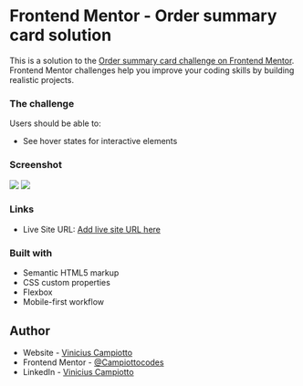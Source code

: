 # Frontend Mentor - Order summary card solution

This is a solution to the [Order summary card challenge on Frontend Mentor](https://www.frontendmentor.io/challenges/order-summary-component-QlPmajDUj). Frontend Mentor challenges help you improve your coding skills by building realistic projects.

### The challenge

Users should be able to:

- See hover states for interactive elements

### Screenshot

![](./screenshot.jpg)
![](./)

### Links

- Live Site URL: [Add live site URL here](https://650dee906686c82e9f9abc60--ornate-gelato-c76cce.netlify.app/)

### Built with

- Semantic HTML5 markup
- CSS custom properties
- Flexbox
- Mobile-first workflow

## Author

- Website - [Vinicius Campiotto](https://app.netlify.com/teams/campiottocodes/overview)
- Frontend Mentor - [@Campiottocodes](https://www.frontendmentor.io/profile/Campiottocodes)
- LinkedIn - [Vinicius Campiotto](https://www.linkedin.com/in/vinicius-campiotto-421233250/)
